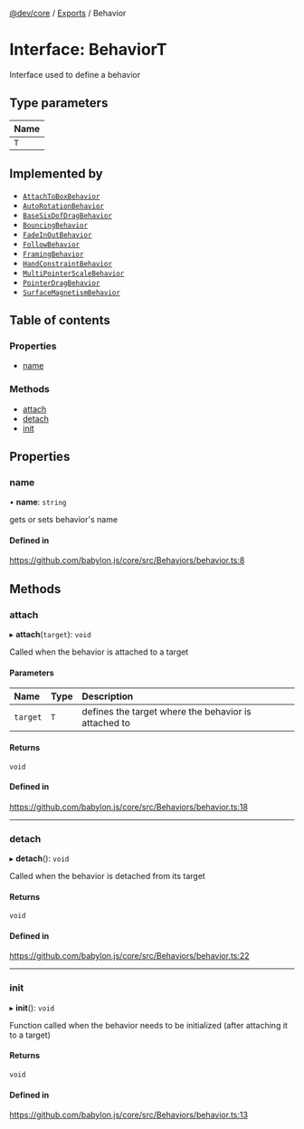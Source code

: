 [@dev/core](../README.md) / [Exports](../modules.md) / Behavior

# Interface: BehaviorT

Interface used to define a behavior

## Type parameters

| Name |
| :------ |
| `T` |

## Implemented by

- [`AttachToBoxBehavior`](../classes/AttachToBoxBehavior.md)
- [`AutoRotationBehavior`](../classes/AutoRotationBehavior.md)
- [`BaseSixDofDragBehavior`](../classes/BaseSixDofDragBehavior.md)
- [`BouncingBehavior`](../classes/BouncingBehavior.md)
- [`FadeInOutBehavior`](../classes/FadeInOutBehavior.md)
- [`FollowBehavior`](../classes/FollowBehavior.md)
- [`FramingBehavior`](../classes/FramingBehavior.md)
- [`HandConstraintBehavior`](../classes/HandConstraintBehavior.md)
- [`MultiPointerScaleBehavior`](../classes/MultiPointerScaleBehavior.md)
- [`PointerDragBehavior`](../classes/PointerDragBehavior.md)
- [`SurfaceMagnetismBehavior`](../classes/SurfaceMagnetismBehavior.md)

## Table of contents

### Properties

- [name](Behavior.md#name)

### Methods

- [attach](Behavior.md#attach)
- [detach](Behavior.md#detach)
- [init](Behavior.md#init)

## Properties

### name

• **name**: `string`

gets or sets behavior's name

#### Defined in

https://github.com/babylon.js/core/src/Behaviors/behavior.ts:8

## Methods

### attach

▸ **attach**(`target`): `void`

Called when the behavior is attached to a target

#### Parameters

| Name | Type | Description |
| :------ | :------ | :------ |
| `target` | `T` | defines the target where the behavior is attached to |

#### Returns

`void`

#### Defined in

https://github.com/babylon.js/core/src/Behaviors/behavior.ts:18

___

### detach

▸ **detach**(): `void`

Called when the behavior is detached from its target

#### Returns

`void`

#### Defined in

https://github.com/babylon.js/core/src/Behaviors/behavior.ts:22

___

### init

▸ **init**(): `void`

Function called when the behavior needs to be initialized (after attaching it to a target)

#### Returns

`void`

#### Defined in

https://github.com/babylon.js/core/src/Behaviors/behavior.ts:13
